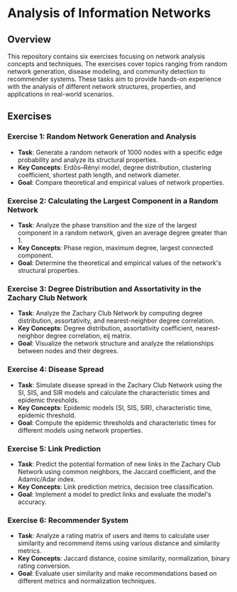 # Analysis of Information Networks 

## Overview

This repository contains six exercises focusing on network analysis concepts and techniques. The exercises cover topics ranging from random network generation, disease modeling, and community detection to recommender systems. These tasks aim to provide hands-on experience with the analysis of different network structures, properties, and applications in real-world scenarios.

## Exercises

### Exercise 1: Random Network Generation and Analysis
- **Task**: Generate a random network of 1000 nodes with a specific edge probability and analyze its structural properties.
- **Key Concepts**: Erdős–Rényi model, degree distribution, clustering coefficient, shortest path length, and network diameter.
- **Goal**: Compare theoretical and empirical values of network properties.
  
### Exercise 2: Calculating the Largest Component in a Random Network
- **Task**: Analyze the phase transition and the size of the largest component in a random network, given an average degree greater than 1.
- **Key Concepts**: Phase region, maximum degree, largest connected component.
- **Goal**: Determine the theoretical and empirical values of the network's structural properties.

### Exercise 3: Degree Distribution and Assortativity in the Zachary Club Network
- **Task**: Analyze the Zachary Club Network by computing degree distribution, assortativity, and nearest-neighbor degree correlation.
- **Key Concepts**: Degree distribution, assortativity coefficient, nearest-neighbor degree correlation, eij matrix.
- **Goal**: Visualize the network structure and analyze the relationships between nodes and their degrees.

### Exercise 4: Disease Spread
- **Task**: Simulate disease spread in the Zachary Club Network using the SI, SIS, and SIR models and calculate the characteristic times and epidemic thresholds.
- **Key Concepts**: Epidemic models (SI, SIS, SIR), characteristic time, epidemic threshold.
- **Goal**: Compute the epidemic thresholds and characteristic times for different models using network properties.

### Exercise 5: Link Prediction
- **Task**: Predict the potential formation of new links in the Zachary Club Network using common neighbors, the Jaccard coefficient, and the Adamic/Adar index.
- **Key Concepts**: Link prediction metrics, decision tree classification.
- **Goal**: Implement a model to predict links and evaluate the model's accuracy.

### Exercise 6: Recommender System
- **Task**: Analyze a rating matrix of users and items to calculate user similarity and recommend items using various distance and similarity metrics.
- **Key Concepts**: Jaccard distance, cosine similarity, normalization, binary rating conversion.
- **Goal**: Evaluate user similarity and make recommendations based on different metrics and normalization techniques.
